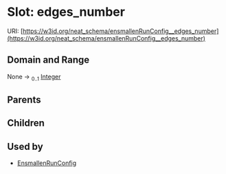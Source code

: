 
# Slot: edges_number




URI: [https://w3id.org/neat_schema/ensmallenRunConfig__edges_number](https://w3id.org/neat_schema/ensmallenRunConfig__edges_number)


## Domain and Range

None &#8594;  <sub>0..1</sub> [Integer](types/Integer.md)

## Parents


## Children


## Used by

 * [EnsmallenRunConfig](EnsmallenRunConfig.md)
